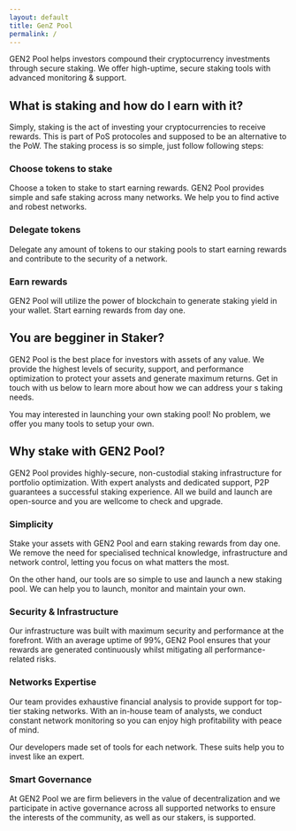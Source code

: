 ```yaml
---
layout: default
title: GenZ Pool
permalink: /
---
```


GEN2 Pool helps investors compound their cryptocurrency investments through 
secure staking. We offer high-uptime, secure staking tools with advanced 
monitoring & support.

## What is staking and how do I earn with it?

Simply, staking is the act of investing your cryptocurrencies to receive 
rewards. This is part of PoS protocoles and supposed to be an alternative to 
the PoW. The staking process is so simple, just follow following steps:

### Choose tokens to stake

Choose a token to stake to start earning rewards. GEN2 Pool provides simple 
and safe staking across many networks. We help you to find active and robest 
networks.

### Delegate tokens

Delegate any amount of tokens to our staking pools to start earning rewards
and contribute to the security of a network.

### Earn rewards

GEN2 Pool will utilize the power of blockchain to generate staking yield 
in your wallet. Start earning rewards from day one.

## You are begginer in Staker?


GEN2 Pool is the best place for investors with assets of any value.
We provide the highest levels of security, support, and performance 
optimization to protect your assets and generate maximum returns. Get 
in touch with us below to learn more about how we can address your s
taking needs.

You may interested in launching your own staking pool! No problem, we 
offer you many tools to setup your own.

## Why stake with GEN2 Pool?

GEN2 Pool provides highly-secure, non-custodial staking infrastructure for portfolio optimization. With expert analysts and dedicated support, P2P guarantees a successful staking experience. All we build and launch are open-source and you are wellcome to check and upgrade.


### Simplicity

Stake your assets with GEN2 Pool and earn staking rewards from day one. We remove the need for specialised technical knowledge, infrastructure and network control, letting you focus on what matters the most.

On the other hand, our tools are so simple to use and launch a new staking pool. We can help you to launch, monitor and maintain your own.

### Security & Infrastructure

Our infrastructure was built with maximum security and performance at the forefront. With an average uptime of 99%, GEN2 Pool ensures that your rewards are generated continuously whilst mitigating all performance-related risks.

### Networks Expertise

Our team provides exhaustive financial analysis to provide support for top-tier staking networks. With an in-house team of analysts, we conduct constant network monitoring so you can enjoy high profitability with peace of mind.

Our developers made set of tools for each network. These suits help you to invest like an expert.

### Smart Governance

At GEN2 Pool we are firm believers in the value of decentralization and we participate in active governance across all supported networks to ensure the interests of the community, as well as our stakers, is supported.
